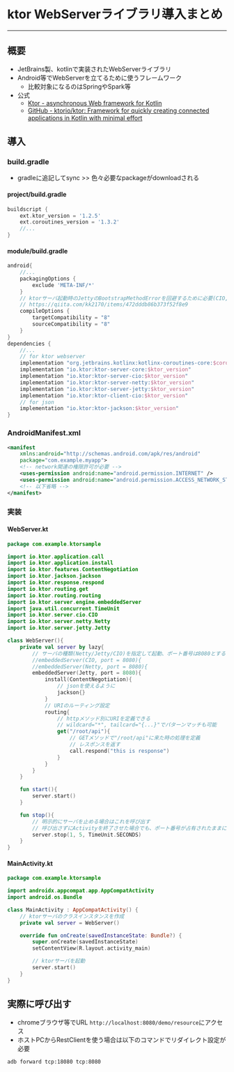 # ktor WebServerライブラリ導入まとめ
---
## 概要
- JetBrains製、kotlinで実装されたWebServerライブラリ
- Android等でWebServerを立てるために使うフレームワーク
	- 比較対象になるのはSpringやSpark等
- 公式
	- [Ktor - asynchronous Web framework for Kotlin](https://ktor.io)
	- [GitHub - ktorio/ktor: Framework for quickly creating connected applications in Kotlin with minimal effort](https://github.com/ktorio/ktor)


## 導入
### build.gradle
- gradleに追記してsync >> 色々必要なpackageがdownloadされる

#### project/build.gradle
```groovy
buildscript {
    ext.ktor_version = '1.2.5'
    ext.coroutines_version = '1.3.2'
	//...
}
```

#### module/build.gradle
```groovy
android{
	//...
	packagingOptions {
        exclude 'META-INF/*'
    }
	// ktorサーバ起動時のJettyのBootstrapMethodErrorを回避するために必要(CIO, Nettyの時は不要)
	// https://qiita.com/kk2170/items/472dddb86b373f52f8e9
    compileOptions {
        targetCompatibility = "8"
        sourceCompatibility = "8"
    }
}
dependencies {
	//...
    // for ktor webserver
    implementation "org.jetbrains.kotlinx:kotlinx-coroutines-core:$coroutines_version"
    implementation "io.ktor:ktor-server-core:$ktor_version"
    implementation "io.ktor:ktor-server-cio:$ktor_version"
    implementation "io.ktor:ktor-server-netty:$ktor_version"
    implementation "io.ktor:ktor-server-jetty:$ktor_version"
    implementation "io.ktor:ktor-client-cio:$ktor_version"
    // for json
    implementation "io.ktor:ktor-jackson:$ktor_version"
}
```

### AndroidManifest.xml
```xml
<manifest
	xmlns:android="http://schemas.android.com/apk/res/android" 
	package="com.example.myapp">
	<!-- network関連の権限許可が必要 -->
	<uses-permission android:name="android.permission.INTERNET" />
	<uses-permission android:name="android.permission.ACCESS_NETWORK_STATE" />
	<!-- 以下省略 -->
</manifest>
```

### 実装
#### WebServer.kt
```kotlin
package com.example.ktorsample

import io.ktor.application.call
import io.ktor.application.install
import io.ktor.features.ContentNegotiation
import io.ktor.jackson.jackson
import io.ktor.response.respond
import io.ktor.routing.get
import io.ktor.routing.routing
import io.ktor.server.engine.embeddedServer
import java.util.concurrent.TimeUnit
import io.ktor.server.cio.CIO
import io.ktor.server.netty.Netty
import io.ktor.server.jetty.Jetty

class WebServer(){
    private val server by lazy{
		// サーバの種類(Netty/Jetty/CIO)を指定して起動、ポート番号は8080とする
		//embeddedServer(CIO, port = 8080){
		//embeddedServer(Netty, port = 8080){
        embeddedServer(Jetty, port = 8080){
            install(ContentNegotiation){
				// jsonを使えるように
                jackson{}
            }
			// URIのルーティング設定
            routing{
				// httpメソッド別にURIを定義できる
				// wildcard="*", tailcard="{...}"でパターンマッチも可能
                get("/root/api"){
					// GETメソッドで"/root/api"に来た時の処理を定義
					// レスポンスを返す
                    call.respond("this is response")
                }
            }
        }
    }

    fun start(){
        server.start()
    }

    fun stop(){
		// 明示的にサーバを止める場合はこれを呼び出す
		// 呼び出さずにActivityを終了させた場合でも、ポート番号が占有されたままになったりはしない
        server.stop(1, 5, TimeUnit.SECONDS)
    }
}
```

#### MainActivity.kt
```kotlin
package com.example.ktorsample

import androidx.appcompat.app.AppCompatActivity
import android.os.Bundle

class MainActivity : AppCompatActivity() {
	// ktorサーバのクラスインスタンスを作成
    private val server = WebServer()

    override fun onCreate(savedInstanceState: Bundle?) {
        super.onCreate(savedInstanceState)
        setContentView(R.layout.activity_main)

		// ktorサーバを起動
        server.start()
    }
}
```

## 実際に呼び出す
- chromeブラウザ等でURL `http://localhost:8080/demo/resource`にアクセス
- ホストPCからRestClientを使う場合は以下のコマンドでリダイレクト設定が必要
```:ホストの18080をAVDの8080に転送
adb forward tcp:18080 tcp:8080
```
